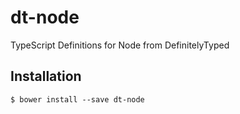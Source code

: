 # dt-node

TypeScript Definitions for Node from DefinitelyTyped


## Installation

```
$ bower install --save dt-node
```
